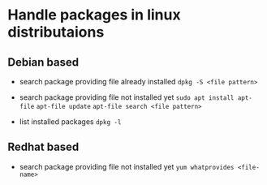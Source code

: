 # Handle packages in linux distributaions 


## Debian based
* search package providing file already installed 
`dpkg -S <file pattern>`


* search package providing file not installed yet
`sudo apt install apt-file`
`apt-file update`
`apt-file search <file pattern>`

* list installed packages
`dpkg -l`

## Redhat based

* search package providing file not installed yet
`yum whatprovides <file-name>`
